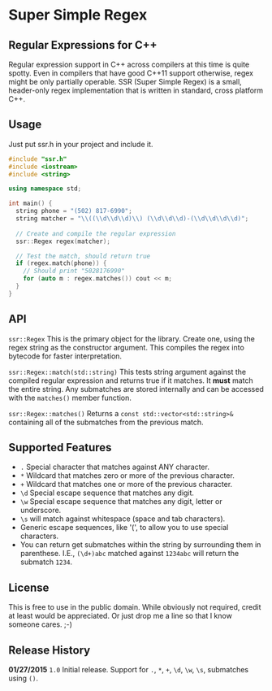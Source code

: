 # Super Simple Regex
## Regular Expressions for C++

Regular expression support in C++ across compilers at this time is quite spotty. Even in compilers that have good C++11 support otherwise, regex might be only partially operable. SSR (Super Simple Regex) is a small, header-only regex implementation that is written in standard, cross platform C++.

## Usage

Just put ssr.h in your project and include it.

```cpp
#include "ssr.h"
#include <iostream>
#include <string>

using namespace std;

int main() {
  string phone = "(502) 817-6990";
  string matcher = "\\((\\d\\d\\d)\\) (\\d\\d\\d)-(\\d\\d\\d\\d)";
  
  // Create and compile the regular expression
  ssr::Regex regex(matcher);

  // Test the match, should return true
  if (regex.match(phone)) {
    // Should print "5028176990"
    for (auto m : regex.matches()) cout << m;
  }
}
```

## API

`ssr::Regex` This is the primary object for the library. Create one, using the regex string as the constructor argument. This compiles the regex into bytecode for faster interpretation.

`ssr::Regex::match(std::string)` This tests string argument against the compiled regular expression and returns true if it matches. It **must** match the entire string. Any submatches are stored internally and can be accessed with the `matches()` member function.

`ssr::Regex::matches()` Returns a `const std::vector<std::string>&` containing all of the submatches from the previous match.

## Supported Features

* `.` Special character that matches against ANY character.
* `*` Wildcard that matches zero or more of the previous character.
* `+` Wildcard that matches one or more of the previous character.
* `\d` Special escape sequence that matches any digit.
* `\w` Special escape sequence that matches any digit, letter or underscore.
* `\s` will match against whitespace (space and tab characters).
* Generic escape sequences, like '\(', to allow you to use special characters.
* You can return get submatches within the string by surrounding them in parenthese. I.E., `(\d+)abc` matched against `1234abc` will return the submatch `1234`.

## License

This is free to use in the public domain. While obviously not required, credit at least would be appreciated. Or just drop me a line so that I know someone cares. ;-)

## Release History

**01/27/2015** `1.0` Initial release. Support for `.`, `*`, `+`, `\d`, `\w`, `\s`, submatches using `()`.
